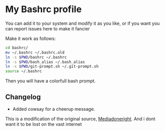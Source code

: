 
# My Bashrc profile


You can add it to your system and modify it as you like, or if you want you can report issues here to make it fancier 

Make it work as follows:

```bash
cd bashrc/
mv ~/.bashrc ~/.bashrc.old
ln -s $PWD/bashrc ~/.bashrc 
ln -s $PWD/bash_alias ~/.bash_alias
ln -s $PWD/git-prompt.sh ~/.git-prompt.sh
source ~/.bashrc
```

Then you will have a colorfull bash prompt.

## Changelog

- Added cowsay for a cheerup message.




This is a modification of the original source, [Mediadoneright](http://mediadoneright.com/content/ultimate-git-ps1-bash-prompt).
And i dont want it to be lost on the vast internet
